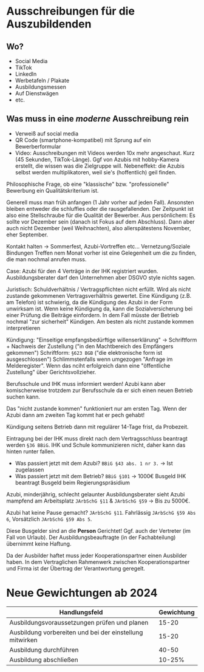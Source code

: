 
# Ausschreibungen für die Auszubildenden 

## Wo?

* Social Media
* TikTok
* LinkedIn
* Werbetafeln / Plakate
* Ausbildungsmessen
* Auf Dienstwägen
* etc.

## Was muss in eine _moderne_ Ausschreibung rein

* Verweiß auf social media
* QR Code (smartphone-kompatibel) mit Sprung auf ein Bewerberformular
* Video: Ausschreibungen mit Videos werden 10x mehr angeschaut. Kurz (45 Sekunden, TikTok-Länge). Ggf von Azubis mit hobby-Kamera erstellt, die wissen was die Zielgruppe will. Nebeneffekt: die Azubis selbst werden multiplikatoren, weil sie's (hoffentlich) geil finden.

Philosophische Frage, ob eine "klassische" bzw. "professionelle" Bewerbung ein Qualitätskriterium ist.

Generell muss man früh anfangen (1 Jahr vorher auf jeden Fall). Ansonsten bleiben entweder die schluffies oder die rausgefallenden. Der Zeitpunkt ist also eine Stellschraube für die Qualität der Bewerber.
Aus persönlichem: Es sollte vor Dezember sein (danach ist Fokus auf dem Abschluss). Dann aber auch nicht Dezember (weil Weihnachten), also allerspätestens November, eher September.

Kontakt halten -> Sommerfest, Azubi-Vortreffen etc... Vernetzung/Soziale Bindungen
Treffen nem Monat vorher ist eine Gelegenheit um die zu finden, die man nochmal anrufen muss.

Case: Azubi für den 4 Verträge in der IHK registriert wurden. Ausbildungsberater darf den Unternehmen aber DSGVO style nichts sagen.

Juristisch: Schuldverhältnis / Vertragspflichten nicht erfüllt. Wird als nicht zustande gekommenen Vertragsverhältnis gewertet. Eine Kündigung (z.B. am Telefon) ist schwierig, da die Kündigung des Azubi in der Form unwirksam ist. Wenn keine Kündigung da, kann die Sozialversicherung bei einer Prüfung die Beiträge einfordern. In dem Fall müsste der Betrieb nochmal "zur sicherheit" Kündigen. Am besten als nicht zustande kommen interpretieren

Kündigung:
"Einseitige empfangsbedürftige willenserklärung" -> Schriftform + Nachweis der Zustellung ("in den Machtbereich des Empfängers gekommen")
Schriftform: `§623 BGB` ("die elektronische form ist ausgeschlossen") Schlimmstenfalls wenn umgezogen "Anfrage im Melderegister". Wenn das nciht erfolgreich dann eine "öffentliche Zustellung" über Gerichtsvollzieher.

Berufsschule und IHK muss informiert werden!
Azubi kann aber komischerweise trotzdem zur Berufsschule da er sich einen neuen Betrieb suchen kann. 

Das "nicht zustande kommen" funktioniert nur am ersten Tag. Wenn der Azubi dann am zweiten Tag kommt hat er pech gehabt!

Kündigung seitens Betrieb dann mit regulärer 14-Tage frist, da Probezeit.

Eintragung bei der IHK muss direkt nach dem Vertragsschluss beantragt werden `§36 BBiG`. IHK und Schule kommunizieren nicht, daher kann das hinten runter fallen.
* Was passiert jetzt mit dem Azubi? `BBiG §43 abs. 1 nr 3.` -> Ist zugelassen 
* Was passiert jetzt mit dem Betrieb? `BBiG §101` -> 1000€ Busgeld
IHK beantragt Busgeld beim Regierungspräsidium

Azubi, minderjährig, schlecht gelaunter Ausbildungsberater sieht Azubi mampfend am Arbeitsplatz `JArbSchG §11` & `JArbSchG §59` -> Bis zu 5000€.

Azubi hat keine Pause gemacht? `JArbSchG §11`. Fahrlässig `JArbSchG §59 Abs 6`, Vorsätzlich `JArbSchG §59 Abs 5`.

Diese Busgelder sind an die **Person** Gerichtet! Ggf. auch der Vertreter (im Fall von Urlaub). Der Ausbildungsbeauftragte (in der Fachabteilung) übernimmt keine Haftung.

Da der Ausbilder haftet muss jeder Kooperationspartner einen Ausbilder haben. In dem Vertraglichen Rahmenwerk zwischen Kooperationspartner und Firma ist der Übertrag der Verantwortung geregelt.

# Neue Gewichtungen ab 2024 

Handlungsfeld | Gewichtung|
--------------|-------------|
Ausbildungsvoraussetzungen prüfen und planen| 15-20
Ausbildung vorbereiten und bei der einstellung mitwirken| 15-20
Ausbildung durchführen |40-50
Ausbildung abschließen | 10-25%




